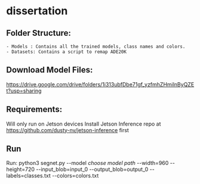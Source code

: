 # dissertation
## Folder Structure:
    - Models : Contains all the trained models, class names and colors.
    - Datasets: Contains a script to remap ADE20K

## Download Model Files:
https://drive.google.com/drive/folders/1i313ubfDbe71gf_yzfmhZHmilnByQZEt?usp=sharing

## Requirements:
Will only run on Jetson devices
Install Jetson Inference repo at https://github.com/dusty-nv/jetson-inference first

## Run
Run: python3 segnet.py --model *choose model path* --width=960 --height=720  --input_blob=input_0 --output_blob=output_0 --labels=classes.txt --colors=colors.txt
